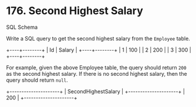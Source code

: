 # 176. Second Highest Salary

SQL Schema

Write a SQL query to get the second highest salary from the  `Employee`  table.

+----+--------+
| Id | Salary |
+----+--------+
| 1  | 100    |
| 2  | 200    |
| 3  | 300    |
+----+--------+

For example, given the above Employee table, the query should return  `200`  as the second highest salary. If there is no second highest salary, then the query should return  `null`.

+---------------------+
| SecondHighestSalary |
+---------------------+
| 200                 |
+---------------------+
